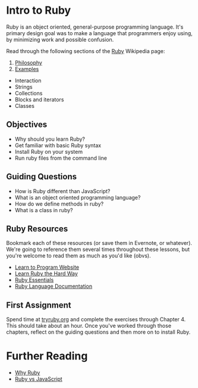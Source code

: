 # Intro to Ruby

Ruby is an object oriented, general-purpose programming language. It's primary design goal was to make a language that programmers enjoy using, by minimizing work and possible confusion.

Read through the following sections of the [Ruby](http://en.wikipedia.org/wiki/Ruby_(programming_language)) Wikipedia page:
1. [Philosophy](https://en.wikipedia.org/wiki/Ruby_(programming_language)#Philosophy)
2. [Examples](https://en.wikipedia.org/wiki/Ruby_(programming_language)#Examples)
  * Interaction
  * Strings
  * Collections
  * Blocks and iterators
  * Classes

## Objectives
* Why should you learn Ruby?
* Get familiar with basic Ruby syntax
* Install Ruby on your system
* Run ruby files from the command line

## Guiding Questions
* How is Ruby different than JavaScript?
* What is an object oriented programming language?
* How do we define methods in ruby?
* What is a class in ruby?

## Ruby Resources
Bookmark each of these resources (or save them in Evernote, or whatever). We're going to reference them several times throughout these lessons, but you're welcome to read them as much as you'd like (obvs).

* [Learn to Program Website](http://pine.fm/LearnToProgram/)
* [Learn Ruby the Hard Way](http://ruby.learncodethehardway.org/)
* [Ruby Essentials](http://www.techotopia.com/index.php/Ruby_Essentials)
* [Ruby Language Documentation](https://www.ruby-lang.org/en/documentation/)

## First Assignment
Spend time at [tryruby.org](http://tryruby.org) and complete the exercises through Chapter 4. This should take about an hour. Once you've worked through those chapters, reflect on the guiding questions and then more on to install Ruby.

# Further Reading
* [Why Ruby](http://blog.codinghorror.com/why-ruby/)
* [Ruby vs JavaScript](http://agentcooper.io/js-ruby-comparison/)
